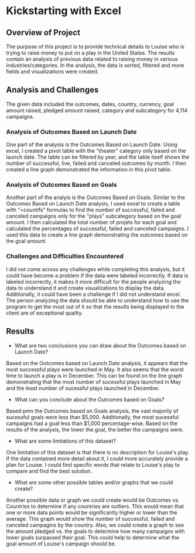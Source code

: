 # Kickstarting with Excel

## Overview of Project

The purpose of this project is to provide technical details to Louise who is trying to raise money to put on a play in the United States. The results contain an analysis of previous data related to raising money in various industries/categories. In the analysis, the data is sorted, filtered and more fields and visualizations were created.

## Analysis and Challenges

The given data included the outcomes, dates, country, currency, goal amount raised, pledged amount raised, category and subcategory for 4,114 campaigns. 

### Analysis of Outcomes Based on Launch Date

One part of the analysis is the Outcomes Based on Launch Date. Using excel, I created a pivot table with the "theater" category only based on the launch date. The table can be filtered by year, and the table itself shows the number of successful, live, failed and canceled outcomes by month. I then created a line graph demonstrated the information in this pivot table. 

### Analysis of Outcomes Based on Goals

Another part of the analyis is the Outcomes Based on Goals. Similar to the Outcomes Based on Launch Date analysis, I used excel to create a table with "=countifs" formulas to find the number of successful, failed and canceled campaigns only for the "plays" subcategory based on the goal amount. I then calculated the total number of projets for each goal and calculated the percentages of successful, failed and canceled campaigns. I used this data to create a line graph demonstrating the outcomes based on the goal amount. 

### Challenges and Difficulties Encountered

I did not come across any challenges while completing this analysis, but it could have become a problem if the data were labeled incorrectly. If data is labeled incorrectly, it makes it more difficult for the people analyzing the data to understand it and create visualizations to display the data. Additionally, it could have been a challenge if I did not understand excel. The person analyzing the data should be able to understand how to use the program to get the most out of it so that the results being displayed to the client are of exceptional quality.

## Results

- What are two conclusions you can draw about the Outcomes based on Launch Date?

Based on the Outcomes based on Launch Date analysis, it appears that the most successful plays were launched in May. It also seems that the worst time to launch a play is in December. This can be found on the line graph demonstrating that the most number of sucessful plays launched in May and the least number of sucessful plays launched in December. 

- What can you conclude about the Outcomes based on Goals?

Based pmn the Outcomes based on Goals analysis, the vast majority of sucessful goals were less than $5,000. Additionally, the most sucessful campaigns had a goal less than $1,000 percentage-wise. Based on the results of the analysis, the lower the goal, the better the campaigns were.

- What are some limitations of this dataset?

One limitation of this dataset is that there is no description for Louise's play. If the data contained more detail about it, I could more accurately provide a plan for Louise. I could find specific words that relate to Louise's play to compare and find the best solution. 

- What are some other possible tables and/or graphs that we could create?

 Another possible data or graph we could create would be Outcomes vs. Countries to determine if any countries are outliers. This would mean that one or more data points would be significantly higher or lower than the average. This graph would show the number of successful, failed and canceled campagins by the country. Also, we could create a graph to see the amount pledged vs. the goals to determine how many campaigns with lower goals surpassed their goal. This could help to determine what the goal amount of Louise's campaign should be. 
